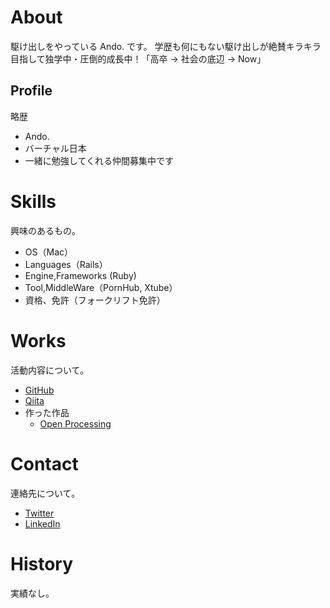 # About
駆け出しをやっている Ando. です。
学歴も何にもない駆け出しが絶賛キラキラ目指して独学中・圧倒的成長中！「高卒 → 社会の底辺 → Now」


## Profile
略歴
- Ando.
- バーチャル日本
- 一緒に勉強してくれる仲間募集中です

# Skills
興味のあるもの。
- OS（Mac）
- Languages（Rails）
- Engine,Frameworks (Ruby)
- Tool,MiddleWare（PornHub, Xtube）
- 資格、免許（フォークリフト免許）

# Works
活動内容について。
- [GitHub](https://github.com/Andou666)
- [Qiita](https://qiita.com/a_inujini)
- 作った作品
  - [Open Processing](https://www.openprocessing.org/sketch/859885)

# Contact
連絡先について。
- [Twitter](#)
- [LinkedIn](#)

# History
実績なし。
